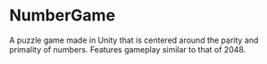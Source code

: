 NumberGame
==========

A puzzle game made in Unity that is centered around the parity and primality of numbers. Features gameplay similar to that of 2048.

